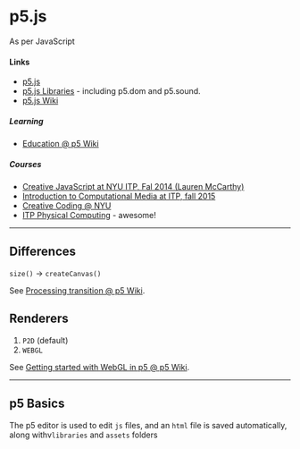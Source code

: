 # p5.js



As per JavaScript

#### Links

- [p5.js](http://p5js.org/)
- [p5.js Libraries](http://p5js.org/libraries/) - including p5.dom and p5.sound.
- [p5.js Wiki](https://github.com/processing/p5.js/wiki)

##### Learning

- [Education @ p5 Wiki](https://github.com/processing/p5.js/wiki/Education)

##### Courses

- [Creative JavaScript at NYU ITP, Fal 2014 (Lauren McCarthy)](https://github.com/lmccart/itp-creative-js) 
- [Introduction to Computational Media at ITP, fall 2015](https://github.com/ITPNYU/ICM-2015)
- [Creative Coding @ NYU](http://creative-coding.decontextualize.com/)
- [ITP Physical Computing](https://itp.nyu.edu/physcomp/) - awesome!


---


Differences
-----------

`size()` &rarr; `createCanvas()`

See [Processing transition @ p5 Wiki](https://github.com/processing/p5.js/wiki/Processing-transition).


Renderers
---------

1. `P2D` (default)
2. `WEBGL`

See [Getting started with WebGL in p5 @ p5 Wiki](https://github.com/processing/p5.js/wiki/Getting-started-with-WebGL-in-p5).

----


p5 Basics
---------

The p5 editor is used to edit `js` files, and an `html` file is saved automatically, along withv`libraries` and `assets` folders
